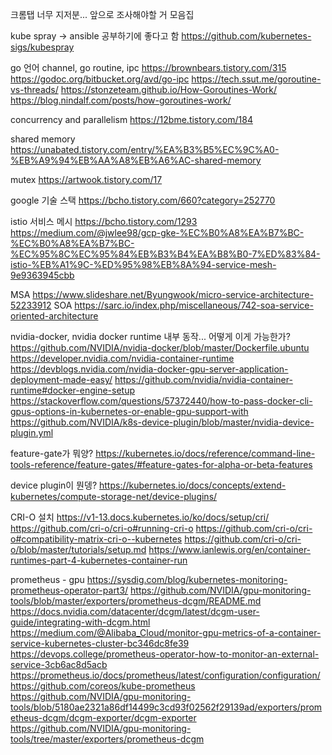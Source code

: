 크롬탭 너무 지저분... 앞으로 조사해야할 거 모음집

kube spray -> ansible 공부하기에 좋다고 함
https://github.com/kubernetes-sigs/kubespray

go 언어 channel, go routine, ipc
https://brownbears.tistory.com/315
https://godoc.org/bitbucket.org/avd/go-ipc
https://tech.ssut.me/goroutine-vs-threads/
https://stonzeteam.github.io/How-Goroutines-Work/
https://blog.nindalf.com/posts/how-goroutines-work/

concurrency and parallelism
https://12bme.tistory.com/184

shared memory
https://unabated.tistory.com/entry/%EA%B3%B5%EC%9C%A0-%EB%A9%94%EB%AA%A8%EB%A6%AC-shared-memory

mutex
https://artwook.tistory.com/17

google 기술 스택
https://bcho.tistory.com/660?category=252770

istio 서비스 메시
https://bcho.tistory.com/1293
https://medium.com/@jwlee98/gcp-gke-%EC%B0%A8%EA%B7%BC-%EC%B0%A8%EA%B7%BC-%EC%95%8C%EC%95%84%EB%B3%B4%EA%B8%B0-7%ED%83%84-istio-%EB%A1%9C-%ED%95%98%EB%8A%94-service-mesh-9e9363945cbb

MSA
https://www.slideshare.net/Byungwook/micro-service-architecture-52233912
SOA
https://sarc.io/index.php/miscellaneous/742-soa-service-oriented-architecture

nvidia-docker, nvidia docker runtime 내부 동작... 어떻게 이게 가능한가?
https://github.com/NVIDIA/nvidia-docker/blob/master/Dockerfile.ubuntu
https://developer.nvidia.com/nvidia-container-runtime
https://devblogs.nvidia.com/nvidia-docker-gpu-server-application-deployment-made-easy/
https://github.com/nvidia/nvidia-container-runtime#docker-engine-setup
https://stackoverflow.com/questions/57372440/how-to-pass-docker-cli-gpus-options-in-kubernetes-or-enable-gpu-support-with
https://github.com/NVIDIA/k8s-device-plugin/blob/master/nvidia-device-plugin.yml

feature-gate가 뭐양?
https://kubernetes.io/docs/reference/command-line-tools-reference/feature-gates/#feature-gates-for-alpha-or-beta-features

device plugin이 뭔뎅?
https://kubernetes.io/docs/concepts/extend-kubernetes/compute-storage-net/device-plugins/

CRI-O 설치
https://v1-13.docs.kubernetes.io/ko/docs/setup/cri/
https://github.com/cri-o/cri-o#running-cri-o
https://github.com/cri-o/cri-o#compatibility-matrix-cri-o--kubernetes
https://github.com/cri-o/cri-o/blob/master/tutorials/setup.md
https://www.ianlewis.org/en/container-runtimes-part-4-kubernetes-container-run

prometheus - gpu
https://sysdig.com/blog/kubernetes-monitoring-prometheus-operator-part3/
https://github.com/NVIDIA/gpu-monitoring-tools/blob/master/exporters/prometheus-dcgm/README.md
https://docs.nvidia.com/datacenter/dcgm/latest/dcgm-user-guide/integrating-with-dcgm.html
https://medium.com/@Alibaba_Cloud/monitor-gpu-metrics-of-a-container-service-kubernetes-cluster-bc346dc8fe39
https://devops.college/prometheus-operator-how-to-monitor-an-external-service-3cb6ac8d5acb
https://prometheus.io/docs/prometheus/latest/configuration/configuration/
https://github.com/coreos/kube-prometheus
https://github.com/NVIDIA/gpu-monitoring-tools/blob/5180ae2321a86df14499c3cd93f02562f29139ad/exporters/prometheus-dcgm/dcgm-exporter/dcgm-exporter
https://github.com/NVIDIA/gpu-monitoring-tools/tree/master/exporters/prometheus-dcgm